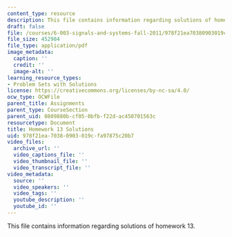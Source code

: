 ```yaml
---
content_type: resource
description: This file contains information regarding solutions of homework 13.
draft: false
file: /courses/6-003-signals-and-systems-fall-2011/978f21ea70380903019cfa97875c20b7_MIT6_003F11_sol13.pdf
file_size: 452984
file_type: application/pdf
image_metadata:
  caption: ''
  credit: ''
  image-alt: ''
learning_resource_types:
- Problem Sets with Solutions
license: https://creativecommons.org/licenses/by-nc-sa/4.0/
ocw_type: OCWFile
parent_title: Assignments
parent_type: CourseSection
parent_uid: 0809880b-cf05-0bfb-f22d-ac450701563c
resourcetype: Document
title: Homework 13 Solutions
uid: 978f21ea-7038-0903-019c-fa97875c20b7
video_files:
  archive_url: ''
  video_captions_file: ''
  video_thumbnail_file: ''
  video_transcript_file: ''
video_metadata:
  source: ''
  video_speakers: ''
  video_tags: ''
  youtube_description: ''
  youtube_id: ''
---
```

This file contains information regarding solutions of homework 13.